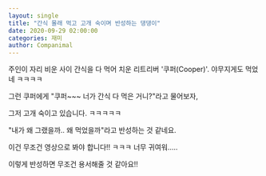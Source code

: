 ```yaml
---
layout: single
title: "간식 몰래 먹고 고개 숙이며 반성하는 댕댕이"
date: 2020-09-29 02:00:00
categories: 재미
author: Companimal
---
```


주인이 자리 비운 사이 간식을 다 먹어 치운 리트리버 '쿠퍼(Cooper)'. 야무지게도 먹었네 ㅋㅋㅋㅋ

그런 쿠퍼에게 "쿠퍼~~~ 너가 간식 다 먹은 거니?"라고 물어보자,

그저 고개 숙이고 있습니다. ㅋㅋㅋㅋㅋ

"내가 왜 그랬을까.. 왜 먹었을까"라고 반성하는 것 같네요.

이건 무조건 영상으로 봐야 합니다!! ㅋㅋㅋ 너무 귀여워.....

이렇게 반성하면 무조건 용서해줄 것 같아요!!
